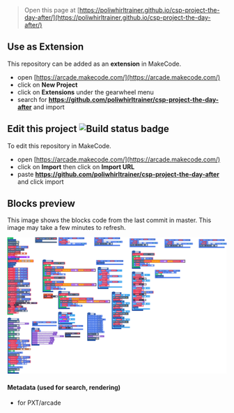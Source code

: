  


> Open this page at [https://poliwhirltrainer.github.io/csp-project-the-day-after/](https://poliwhirltrainer.github.io/csp-project-the-day-after/)

## Use as Extension

This repository can be added as an **extension** in MakeCode.

* open [https://arcade.makecode.com/](https://arcade.makecode.com/)
* click on **New Project**
* click on **Extensions** under the gearwheel menu
* search for **https://github.com/poliwhirltrainer/csp-project-the-day-after** and import

## Edit this project ![Build status badge](https://github.com/poliwhirltrainer/csp-project-the-day-after/workflows/MakeCode/badge.svg)

To edit this repository in MakeCode.

* open [https://arcade.makecode.com/](https://arcade.makecode.com/)
* click on **Import** then click on **Import URL**
* paste **https://github.com/poliwhirltrainer/csp-project-the-day-after** and click import

## Blocks preview

This image shows the blocks code from the last commit in master.
This image may take a few minutes to refresh.

![A rendered view of the blocks](https://github.com/poliwhirltrainer/csp-project-the-day-after/raw/master/.github/makecode/blocks.png)

#### Metadata (used for search, rendering)

* for PXT/arcade
<script src="https://makecode.com/gh-pages-embed.js"></script><script>makeCodeRender("{{ site.makecode.home_url }}", "{{ site.github.owner_name }}/{{ site.github.repository_name }}");</script>

